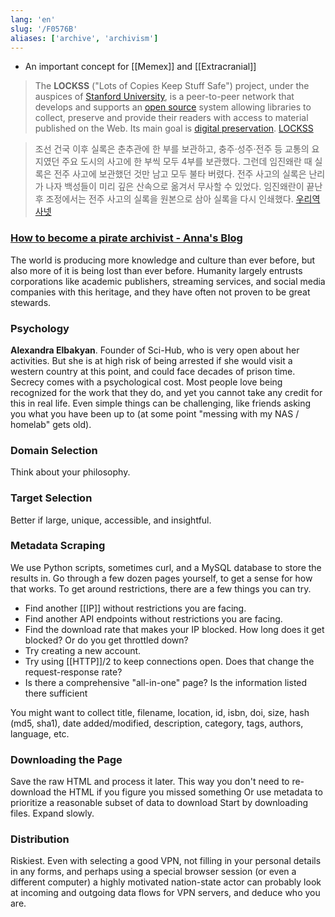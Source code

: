```yaml
---
lang: 'en'
slug: '/F0576B'
aliases: ['archive', 'archivism']
---
```


- An important concept for [[Memex]] and [[Extracranial]]

> The **LOCKSS** ("Lots of Copies Keep Stuff Safe") project, under the auspices of [Stanford University](https://en.wikipedia.org/wiki/Stanford_University 'Stanford University'), is a peer-to-peer network that develops and supports an [open source](https://en.wikipedia.org/wiki/Open-source_software 'Open-source software') system allowing libraries to collect, preserve and provide their readers with access to material published on the Web. Its main goal is [digital preservation](https://en.wikipedia.org/wiki/Digital_preservation 'Digital preservation'). [LOCKSS](https://en.wikipedia.org/wiki/LOCKSS)

> 조선 건국 이후 실록은 춘추관에 한 부를 보관하고, 충주·성주·전주 등 교통의 요지였던 주요 도시의 사고에 한 부씩 모두 4부를 보관했다. 그런데 임진왜란 때 실록은 전주 사고에 보관했던 것만 남고 모두 불타 버렸다. 전주 사고의 실록은 난리가 나자 백성들이 미리 깊은 산속으로 옮겨서 무사할 수 있었다. 임진왜란이 끝난 후 조정에서는 전주 사고의 실록을 원본으로 삼아 실록을 다시 인쇄했다. [우리역사넷](http://contents.history.go.kr/mobile/eh/view.do?levelId=eh_r0250_0010&code=)

### [How to become a pirate archivist - Anna's Blog](http://annas-blog.org/blog-how-to-become-a-pirate-archivist.html)

The world is producing more knowledge and culture than ever before, but also more of it is being lost than ever before. Humanity largely entrusts corporations like academic publishers, streaming services, and social media companies with this heritage, and they have often not proven to be great stewards.

### Psychology

**Alexandra Elbakyan**. Founder of Sci-Hub, who is very open about her activities. But she is at high risk of being arrested if she would visit a western country at this point, and could face decades of prison time.
Secrecy comes with a psychological cost. Most people love being recognized for the work that they do, and yet you cannot take any credit for this in real life.
Even simple things can be challenging, like friends asking you what you have been up to (at some point "messing with my NAS / homelab" gets old).

### Domain Selection

Think about your philosophy.

### Target Selection

Better if large, unique, accessible, and insightful.

### Metadata Scraping

We use Python scripts, sometimes curl, and a MySQL database to store the results in.
Go through a few dozen pages yourself, to get a sense for how that works.
To get around restrictions, there are a few things you can try.

- Find another [[IP]] without restrictions you are facing.
- Find another API endpoints without restrictions you are facing.
- Find the download rate that makes your IP blocked. How long does it get blocked? Or do you get throttled down?
- Try creating a new account.
- Try using [[HTTP]]/2 to keep connections open. Does that change the request-response rate?
- Is there a comprehensive "all-in-one" page? Is the information listed there sufficient

You might want to collect title, filename, location, id, isbn, doi, size, hash (md5, sha1), date added/modified, description, category, tags, authors, language, etc.

### Downloading the Page

Save the raw HTML and process it later.
This way you don't need to re-download the HTML if you figure you missed something
Or use metadata to prioritize a reasonable subset of data to download
Start by downloading files.
Expand slowly.

### Distribution

Riskiest.
Even with selecting a good VPN, not filling in your personal details in any forms, and perhaps using a special browser session (or even a different computer)
a highly motivated nation-state actor can probably look at incoming and outgoing data flows for VPN servers, and deduce who you are.
